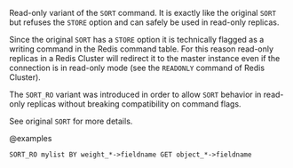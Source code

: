 Read-only variant of the `SORT` command. It is exactly like the original `SORT` but refuses the `STORE` option and can safely be used in read-only replicas.

Since the original `SORT` has a `STORE` option it is technically flagged as a writing command in the Redis command table. For this reason read-only replicas in a Redis Cluster will redirect it to the master instance even if the connection is in read-only mode (see the `READONLY` command of Redis Cluster).

The `SORT_RO` variant was introduced in order to allow `SORT` behavior in read-only replicas without breaking compatibility on command flags.

See original `SORT` for more details.

@examples

```
SORT_RO mylist BY weight_*->fieldname GET object_*->fieldname
```
